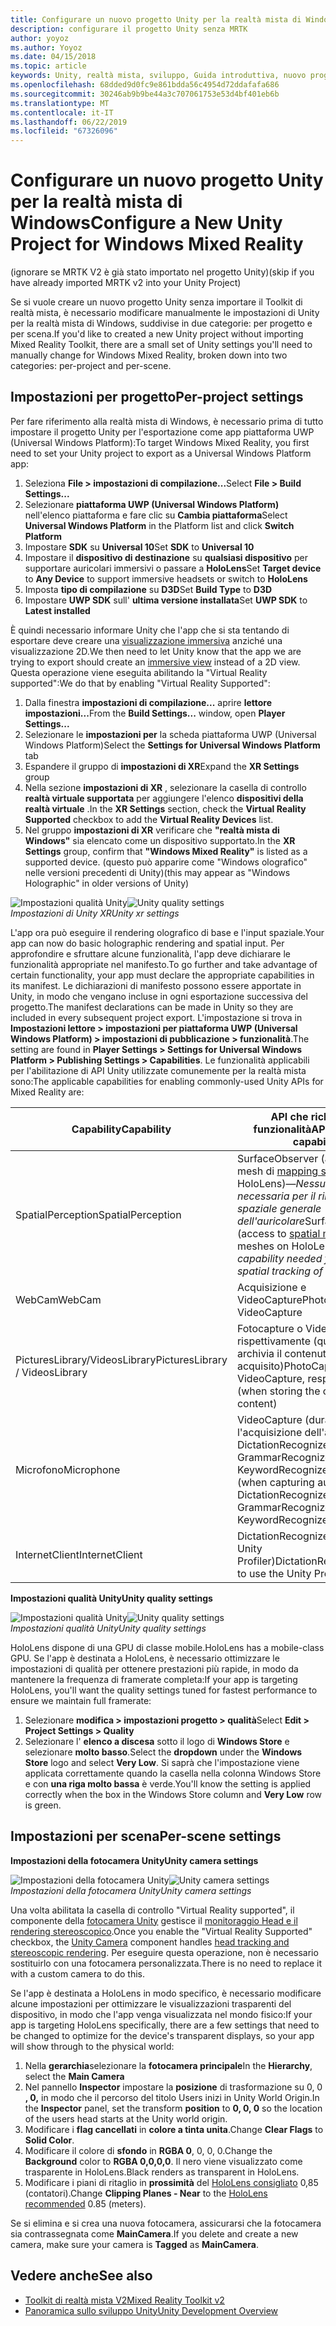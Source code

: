 ```yaml
---
title: Configurare un nuovo progetto Unity per la realtà mista di Windows
description: configurare il progetto Unity senza MRTK
author: yoyoz
ms.author: Yoyoz
ms.date: 04/15/2018
ms.topic: article
keywords: Unity, realtà mista, sviluppo, Guida introduttiva, nuovo progetto
ms.openlocfilehash: 68dded9d0fc9e861bdda56c4954d72ddafafa686
ms.sourcegitcommit: 30246ab9b9be44a3c707061753e53d4bf401eb6b
ms.translationtype: MT
ms.contentlocale: it-IT
ms.lasthandoff: 06/22/2019
ms.locfileid: "67326096"
---
```

# <a name="configure-a-new-unity-project-for-windows-mixed-reality"></a><span data-ttu-id="8da0c-104">Configurare un nuovo progetto Unity per la realtà mista di Windows</span><span class="sxs-lookup"><span data-stu-id="8da0c-104">Configure a New Unity Project for Windows Mixed Reality</span></span> 

<span data-ttu-id="8da0c-105">(ignorare se MRTK V2 è già stato importato nel progetto Unity)</span><span class="sxs-lookup"><span data-stu-id="8da0c-105">(skip if you have already imported MRTK v2 into your Unity Project)</span></span>

<span data-ttu-id="8da0c-106">Se si vuole creare un nuovo progetto Unity senza importare il Toolkit di realtà mista, è necessario modificare manualmente le impostazioni di Unity per la realtà mista di Windows, suddivise in due categorie: per progetto e per scena.</span><span class="sxs-lookup"><span data-stu-id="8da0c-106">If you'd like to created a new Unity project without importing Mixed Reality Toolkit, there are a small set of Unity settings you'll need to manually change for Windows Mixed Reality, broken down into two categories: per-project and per-scene.</span></span>

## <a name="per-project-settings"></a><span data-ttu-id="8da0c-107">Impostazioni per progetto</span><span class="sxs-lookup"><span data-stu-id="8da0c-107">Per-project settings</span></span>

<span data-ttu-id="8da0c-108">Per fare riferimento alla realtà mista di Windows, è necessario prima di tutto impostare il progetto Unity per l'esportazione come app piattaforma UWP (Universal Windows Platform):</span><span class="sxs-lookup"><span data-stu-id="8da0c-108">To target Windows Mixed Reality, you first need to set your Unity project to export as a Universal Windows Platform app:</span></span> 
1. <span data-ttu-id="8da0c-109">Seleziona **File > impostazioni di compilazione...**</span><span class="sxs-lookup"><span data-stu-id="8da0c-109">Select **File > Build Settings...**</span></span>
2. <span data-ttu-id="8da0c-110">Selezionare **piattaforma UWP (Universal Windows Platform)** nell'elenco piattaforma e fare clic su **Cambia piattaforma**</span><span class="sxs-lookup"><span data-stu-id="8da0c-110">Select **Universal Windows Platform** in the Platform list and click **Switch Platform**</span></span>
3. <span data-ttu-id="8da0c-111">Impostare **SDK** su **Universal 10**</span><span class="sxs-lookup"><span data-stu-id="8da0c-111">Set **SDK** to **Universal 10**</span></span>
4. <span data-ttu-id="8da0c-112">Impostare il **dispositivo di destinazione** su **qualsiasi dispositivo** per supportare auricolari immersivi o passare a **HoloLens**</span><span class="sxs-lookup"><span data-stu-id="8da0c-112">Set **Target device** to **Any Device** to support immersive headsets or switch to **HoloLens**</span></span>
5. <span data-ttu-id="8da0c-113">Imposta **tipo di compilazione** su **D3D**</span><span class="sxs-lookup"><span data-stu-id="8da0c-113">Set **Build Type** to **D3D**</span></span>
6. <span data-ttu-id="8da0c-114">Impostare **UWP SDK** sull' **ultima versione installata**</span><span class="sxs-lookup"><span data-stu-id="8da0c-114">Set **UWP SDK** to **Latest installed**</span></span>

<span data-ttu-id="8da0c-115">È quindi necessario informare Unity che l'app che si sta tentando di esportare deve creare una [visualizzazione immersiva](app-views.md) anziché una visualizzazione 2D.</span><span class="sxs-lookup"><span data-stu-id="8da0c-115">We then need to let Unity know that the app we are trying to export should create an [immersive view](app-views.md) instead of a 2D view.</span></span> <span data-ttu-id="8da0c-116">Questa operazione viene eseguita abilitando la "Virtual Reality supported":</span><span class="sxs-lookup"><span data-stu-id="8da0c-116">We do that by enabling "Virtual Reality Supported":</span></span>
1. <span data-ttu-id="8da0c-117">Dalla finestra **impostazioni di compilazione...** aprire **lettore impostazioni...**</span><span class="sxs-lookup"><span data-stu-id="8da0c-117">From the **Build Settings...** window, open **Player Settings...**</span></span>
2. <span data-ttu-id="8da0c-118">Selezionare le **impostazioni per** la scheda piattaforma UWP (Universal Windows Platform)</span><span class="sxs-lookup"><span data-stu-id="8da0c-118">Select the **Settings for Universal Windows Platform** tab</span></span>
3. <span data-ttu-id="8da0c-119">Espandere il gruppo di **impostazioni di XR**</span><span class="sxs-lookup"><span data-stu-id="8da0c-119">Expand the **XR Settings** group</span></span>
4. <span data-ttu-id="8da0c-120">Nella sezione **impostazioni di XR** , selezionare la casella di controllo **realtà virtuale supportata** per aggiungere l'elenco **dispositivi della realtà virtuale** .</span><span class="sxs-lookup"><span data-stu-id="8da0c-120">In the **XR Settings** section, check the **Virtual Reality Supported** checkbox to add the **Virtual Reality Devices** list.</span></span>
5. <span data-ttu-id="8da0c-121">Nel gruppo **impostazioni di XR** verificare che **"realtà mista di Windows"** sia elencato come un dispositivo supportato.</span><span class="sxs-lookup"><span data-stu-id="8da0c-121">In the **XR Settings** group, confirm that **"Windows Mixed Reality"** is listed as a supported device.</span></span> <span data-ttu-id="8da0c-122">(questo può apparire come "Windows olografico" nelle versioni precedenti di Unity)</span><span class="sxs-lookup"><span data-stu-id="8da0c-122">(this may appear as "Windows Holographic" in older versions of Unity)</span></span>

<span data-ttu-id="8da0c-123">![Impostazioni qualità Unity](images/getting-started-unity-quality-settings.jpg)</span><span class="sxs-lookup"><span data-stu-id="8da0c-123">![Unity quality settings](images/getting-started-unity-quality-settings.jpg)</span></span><br>
<span data-ttu-id="8da0c-124">*Impostazioni di Unity XR*</span><span class="sxs-lookup"><span data-stu-id="8da0c-124">*Unity xr settings*</span></span>

<span data-ttu-id="8da0c-125">L'app ora può eseguire il rendering olografico di base e l'input spaziale.</span><span class="sxs-lookup"><span data-stu-id="8da0c-125">Your app can now do basic holographic rendering and spatial input.</span></span> <span data-ttu-id="8da0c-126">Per approfondire e sfruttare alcune funzionalità, l'app deve dichiarare le funzionalità appropriate nel manifesto.</span><span class="sxs-lookup"><span data-stu-id="8da0c-126">To go further and take advantage of certain functionality, your app must declare the appropriate capabilities in its manifest.</span></span> <span data-ttu-id="8da0c-127">Le dichiarazioni di manifesto possono essere apportate in Unity, in modo che vengano incluse in ogni esportazione successiva del progetto.</span><span class="sxs-lookup"><span data-stu-id="8da0c-127">The manifest declarations can be made in Unity so they are included in every subsequent project export.</span></span> <span data-ttu-id="8da0c-128">L'impostazione si trova in **Impostazioni lettore > impostazioni per piattaforma UWP (Universal Windows Platform) > impostazioni di pubblicazione > funzionalità**.</span><span class="sxs-lookup"><span data-stu-id="8da0c-128">The setting are found in **Player Settings > Settings for Universal Windows Platform > Publishing Settings > Capabilities**.</span></span> <span data-ttu-id="8da0c-129">Le funzionalità applicabili per l'abilitazione di API Unity utilizzate comunemente per la realtà mista sono:</span><span class="sxs-lookup"><span data-stu-id="8da0c-129">The applicable capabilities for enabling commonly-used Unity APIs for Mixed Reality are:</span></span>

|  <span data-ttu-id="8da0c-130">Capability</span><span class="sxs-lookup"><span data-stu-id="8da0c-130">Capability</span></span>  |  <span data-ttu-id="8da0c-131">API che richiedono funzionalità</span><span class="sxs-lookup"><span data-stu-id="8da0c-131">APIs requiring capability</span></span> | 
|----------|----------|
|  <span data-ttu-id="8da0c-132">SpatialPerception</span><span class="sxs-lookup"><span data-stu-id="8da0c-132">SpatialPerception</span></span>  |  <span data-ttu-id="8da0c-133">SurfaceObserver (accesso ai mesh di [mapping spaziale](spatial-mapping.md) in HoloLens)&mdash;*Nessuna funzionalità necessaria per il rilevamento spaziale generale dell'auricolare*</span><span class="sxs-lookup"><span data-stu-id="8da0c-133">SurfaceObserver (access to [spatial mapping](spatial-mapping.md) meshes on HoloLens)&mdash;*No capability needed for general spatial tracking of the headset*</span></span> | 
|  <span data-ttu-id="8da0c-134">WebCam</span><span class="sxs-lookup"><span data-stu-id="8da0c-134">WebCam</span></span>  |  <span data-ttu-id="8da0c-135">Acquisizione e VideoCapture</span><span class="sxs-lookup"><span data-stu-id="8da0c-135">PhotoCapture and VideoCapture</span></span> | 
|  <span data-ttu-id="8da0c-136">PicturesLibrary/VideosLibrary</span><span class="sxs-lookup"><span data-stu-id="8da0c-136">PicturesLibrary / VideosLibrary</span></span>  |  <span data-ttu-id="8da0c-137">Fotocapture o VideoCapture, rispettivamente (quando si archivia il contenuto acquisito)</span><span class="sxs-lookup"><span data-stu-id="8da0c-137">PhotoCapture or VideoCapture, respectively (when storing the captured content)</span></span> | 
|  <span data-ttu-id="8da0c-138">Microfono</span><span class="sxs-lookup"><span data-stu-id="8da0c-138">Microphone</span></span>  |  <span data-ttu-id="8da0c-139">VideoCapture (durante l'acquisizione dell'audio), DictationRecognizer, GrammarRecognizer e KeywordRecognizer</span><span class="sxs-lookup"><span data-stu-id="8da0c-139">VideoCapture (when capturing audio), DictationRecognizer, GrammarRecognizer, and KeywordRecognizer</span></span> | 
|  <span data-ttu-id="8da0c-140">InternetClient</span><span class="sxs-lookup"><span data-stu-id="8da0c-140">InternetClient</span></span>  |  <span data-ttu-id="8da0c-141">DictationRecognizer (e per usare Unity Profiler)</span><span class="sxs-lookup"><span data-stu-id="8da0c-141">DictationRecognizer (and to use the Unity Profiler)</span></span> | 

<span data-ttu-id="8da0c-142">**Impostazioni qualità Unity**</span><span class="sxs-lookup"><span data-stu-id="8da0c-142">**Unity quality settings**</span></span>

<span data-ttu-id="8da0c-143">![Impostazioni qualità Unity](images/getting-started-unity-quality-settings.jpg)</span><span class="sxs-lookup"><span data-stu-id="8da0c-143">![Unity quality settings](images/getting-started-unity-quality-settings.jpg)</span></span><br>
<span data-ttu-id="8da0c-144">*Impostazioni qualità Unity*</span><span class="sxs-lookup"><span data-stu-id="8da0c-144">*Unity quality settings*</span></span>

<span data-ttu-id="8da0c-145">HoloLens dispone di una GPU di classe mobile.</span><span class="sxs-lookup"><span data-stu-id="8da0c-145">HoloLens has a mobile-class GPU.</span></span> <span data-ttu-id="8da0c-146">Se l'app è destinata a HoloLens, è necessario ottimizzare le impostazioni di qualità per ottenere prestazioni più rapide, in modo da mantenere la frequenza di framerate completa:</span><span class="sxs-lookup"><span data-stu-id="8da0c-146">If your app is targeting HoloLens, you'll want the quality settings tuned for fastest performance to ensure we maintain full framerate:</span></span>
1. <span data-ttu-id="8da0c-147">Selezionare **modifica > impostazioni progetto > qualità**</span><span class="sxs-lookup"><span data-stu-id="8da0c-147">Select **Edit > Project Settings > Quality**</span></span>
2. <span data-ttu-id="8da0c-148">Selezionare l' **elenco a discesa** sotto il logo di **Windows Store** e selezionare **molto basso**.</span><span class="sxs-lookup"><span data-stu-id="8da0c-148">Select the **dropdown** under the **Windows Store** logo and select **Very Low**.</span></span> <span data-ttu-id="8da0c-149">Si saprà che l'impostazione viene applicata correttamente quando la casella nella colonna Windows Store e con **una riga molto bassa** è verde.</span><span class="sxs-lookup"><span data-stu-id="8da0c-149">You'll know the setting is applied correctly when the box in the Windows Store column and **Very Low** row is green.</span></span>

## <a name="per-scene-settings"></a><span data-ttu-id="8da0c-150">Impostazioni per scena</span><span class="sxs-lookup"><span data-stu-id="8da0c-150">Per-scene settings</span></span>

<span data-ttu-id="8da0c-151">**Impostazioni della fotocamera Unity**</span><span class="sxs-lookup"><span data-stu-id="8da0c-151">**Unity camera settings**</span></span>

<span data-ttu-id="8da0c-152">![Impostazioni della fotocamera Unity](images/Unitycamerasettings.png)</span><span class="sxs-lookup"><span data-stu-id="8da0c-152">![Unity camera settings](images/Unitycamerasettings.png)</span></span><br>
<span data-ttu-id="8da0c-153">*Impostazioni della fotocamera Unity*</span><span class="sxs-lookup"><span data-stu-id="8da0c-153">*Unity camera settings*</span></span>

<span data-ttu-id="8da0c-154">Una volta abilitata la casella di controllo "Virtual Reality supported", il componente della [fotocamera Unity](camera-in-unity.md) gestisce il [monitoraggio Head e il rendering stereoscopico](rendering.md).</span><span class="sxs-lookup"><span data-stu-id="8da0c-154">Once you enable the "Virtual Reality Supported" checkbox, the [Unity Camera](camera-in-unity.md) component handles [head tracking and stereoscopic rendering](rendering.md).</span></span> <span data-ttu-id="8da0c-155">Per eseguire questa operazione, non è necessario sostituirlo con una fotocamera personalizzata.</span><span class="sxs-lookup"><span data-stu-id="8da0c-155">There is no need to replace it with a custom camera to do this.</span></span>

<span data-ttu-id="8da0c-156">Se l'app è destinata a HoloLens in modo specifico, è necessario modificare alcune impostazioni per ottimizzare le visualizzazioni trasparenti del dispositivo, in modo che l'app venga visualizzata nel mondo fisico:</span><span class="sxs-lookup"><span data-stu-id="8da0c-156">If your app is targeting HoloLens specifically, there are a few settings that need to be changed to optimize for the device's transparent displays, so your app will show through to the physical world:</span></span>
1. <span data-ttu-id="8da0c-157">Nella **gerarchia**selezionare la **fotocamera principale**</span><span class="sxs-lookup"><span data-stu-id="8da0c-157">In the **Hierarchy**, select the **Main Camera**</span></span>
2. <span data-ttu-id="8da0c-158">Nel pannello **Inspector** impostare la **posizione** di trasformazione su 0, 0 **, 0,** in modo che il percorso del titolo Users inizi in Unity World Origin.</span><span class="sxs-lookup"><span data-stu-id="8da0c-158">In the **Inspector** panel, set the transform **position** to **0, 0, 0** so the location of the users head starts at the Unity world origin.</span></span>
3. <span data-ttu-id="8da0c-159">Modificare i **flag cancellati** in **colore a tinta unita**.</span><span class="sxs-lookup"><span data-stu-id="8da0c-159">Change **Clear Flags** to **Solid Color**.</span></span>
4. <span data-ttu-id="8da0c-160">Modificare il colore di **sfondo** in **RGBA 0**, 0, 0, 0.</span><span class="sxs-lookup"><span data-stu-id="8da0c-160">Change the **Background** color to **RGBA 0,0,0,0**.</span></span> <span data-ttu-id="8da0c-161">Il nero viene visualizzato come trasparente in HoloLens.</span><span class="sxs-lookup"><span data-stu-id="8da0c-161">Black renders as transparent in HoloLens.</span></span>
5. <span data-ttu-id="8da0c-162">Modificare i piani di ritaglio in **prossimità** del [HoloLens consigliato](camera-in-unity.md#clip-planes) 0,85 (contatori).</span><span class="sxs-lookup"><span data-stu-id="8da0c-162">Change **Clipping Planes - Near** to the [HoloLens recommended](camera-in-unity.md#clip-planes) 0.85 (meters).</span></span>

<span data-ttu-id="8da0c-163">Se si elimina e si crea una nuova fotocamera, assicurarsi che la fotocamera  sia contrassegnata come **MainCamera**.</span><span class="sxs-lookup"><span data-stu-id="8da0c-163">If you delete and create a new camera, make sure your camera is **Tagged** as **MainCamera**.</span></span>


## <a name="see-also"></a><span data-ttu-id="8da0c-164">Vedere anche</span><span class="sxs-lookup"><span data-stu-id="8da0c-164">See also</span></span>
* [<span data-ttu-id="8da0c-165">Toolkit di realtà mista V2</span><span class="sxs-lookup"><span data-stu-id="8da0c-165">Mixed Reality Toolkit v2</span></span>](mrtk-getting-started.md)
* [<span data-ttu-id="8da0c-166">Panoramica sullo sviluppo Unity</span><span class="sxs-lookup"><span data-stu-id="8da0c-166">Unity Development Overview</span></span>](unity-development-overview.md)
